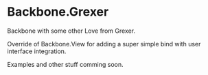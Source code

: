 Backbone.Grexer
===============

Backbone with some other Love from Grexer.

Override of Backbone.View for adding a super simple bind with user interface integration.

Examples and other stuff comming soon.
